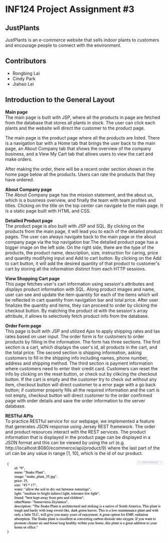 # INF124 Project Assignment #3

## JustPlants
JustPlants is an e-commerce website that sells indoor plants to customers and encourage people to connect with the environment.  

## Contributors
- Rongbing Lai
- Cindy Park
- Jiahao Lei

## Introduction to the General Layout
**Main page**\
The main page is built with JSP, where all the products in page are fetched from the database that stores all plants in stock. The user can click each plants and the website will direct the customer to the product page. 

The main page is the product page where all the products are listed. There is a navigation bar with a Home tab that brings the user back to the main page, an About Company tab that shows the overview of the company business, and a View My Cart tab that allows users to view the cart and make orders.

After making the order, there will be a recent order section shown in the home page below all the products. Users can rate the products that they have ordered. 

**About Company page**\
The About Company page has the mission statement, and the about us, which is a business overview, and finally the team with team profiles and titles. Clicking on the title on the top center can navigate to the main page. It is a static page built with HTML and CSS. 

**Detailed Product page**\
The product page is also built with JSP and SQL. By clicking on the products from the main page, it will lead you to each of the detailed product pages. The user can always navigate back to the main page or the about company page via the top navigation bar.The detailed product page has a bigger image on the left side. On the right side, there are the type of the products, the product name, description, size, instruction for caring, price and quantity modifying input and Add to cart button. By clicking on the Add to cart button, it will add the desired quantity of that product to customer's cart by storing all the information distinct from each HTTP sessions.

**View Shopping Cart page**\
This page fetches user's cart information using session's attributes and displays product information with SQL. Along product images and name, user can see and update the item quantity for each of the items which will be reflected in cart quantity from navigation bar and total price. After user finalizes the quantity and items, they can proceed to order by clicking the checkout button. By matching the product id with the session's array attribute, it allows to selectively fetch product info from the database. 

**Order Form page**\
This page is built with JSP and utilized Ajax to apply shipping rates and tax rates based on user input. 
The order form is for customers to order products by filling in the information. The form has three sections. The first section is a cart, which displays the user's id, all products in the cart, and the total price. The second section is shipping information, asking customers to fill in the shipping info including names, phone number, address and shipping method. The third section is payment information where customers need to enter their credit card. Customers can reset the info by clicking on the reset button, or check out by clikcing the checkout button. If the cart is empty and the customer try to check out without any item, checkout button will direct customer to a error page with a go back button; if customer properly fills all the required information and the cart is not empty, checkout button will direct customer to the order confirmed page with order details and save the order information to the server database.

**RESTful APIs**\
To practice RESTful service for our webpage, we implemented a feature that generates JSON response using Jersey REST framework. The order and product resources interact with the REST services. The product information that is displayed in the product page can be displayed in a JSON format and this can be viewed by using the url (e.g. http://localhost:8080/ecommerce/api/product/9) where the last part of the url can be any value in range [1, 10], which is the id of our product. 

![Alt example of json](https://github.com/cpark50/JustPlants/blob/main/REST%20JSON%20example.png)







